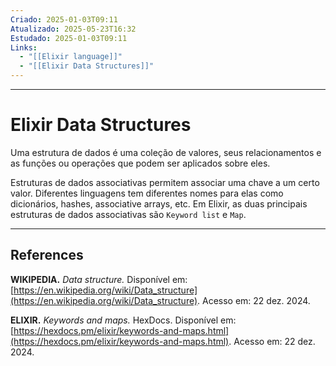 ```yaml
---
Criado: 2025-01-03T09:11
Atualizado: 2025-05-23T16:32
Estudado: 2025-01-03T09:11
Links:
  - "[[Elixir language]]"
  - "[[Elixir Data Structures]]"
---
```

---
# Elixir Data Structures

Uma estrutura de dados é uma coleção de valores, seus relacionamentos e as funções ou operações que podem ser aplicados sobre eles.

Estruturas de dados associativas permitem associar uma chave a um certo valor.  Diferentes linguagens tem diferentes nomes para elas como dicionários, hashes, associative arrays, etc. Em Elixir, as duas principais estruturas de dados associativas são `Keyword list` e `Map`.

---
## References

**WIKIPEDIA.** _Data structure._ Disponível em: [https://en.wikipedia.org/wiki/Data_structure](https://en.wikipedia.org/wiki/Data_structure). Acesso em: 22 dez. 2024.

**ELIXIR.** _Keywords and maps._ HexDocs. Disponível em: [https://hexdocs.pm/elixir/keywords-and-maps.html](https://hexdocs.pm/elixir/keywords-and-maps.html). Acesso em: 22 dez. 2024.